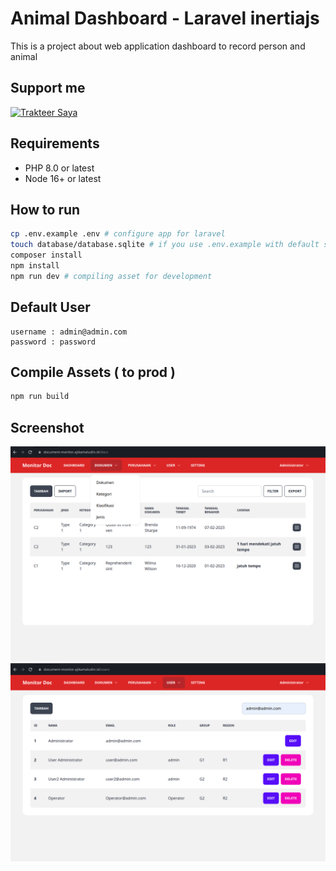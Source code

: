 # Animal Dashboard - Laravel inertiajs

This is a project about web application dashboard to record person and animal

## Support me

<!-- markdownlint-disable-next-line -->
<a href="https://trakteer.id/ajikamaludin" target="_blank"><img id="wse-buttons-preview" src="https://cdn.trakteer.id/images/embed/trbtn-blue-2.png" height="40" style="border:0px;height:40px;" alt="Trakteer Saya"></a>

## Requirements

- PHP 8.0 or latest
- Node 16+ or latest

## How to run

```bash
cp .env.example .env # configure app for laravel
touch database/database.sqlite # if you use .env.example with default sqlite database
composer install
npm install
npm run dev # compiling asset for development
```

## Default User

```text
username : admin@admin.com
password : password
```

## Compile Assets ( to prod )

```bash
npm run build
```

## Screenshot

![Dashboard1](1.png?raw=true)
![Dashboard2](2.png?raw=true)
